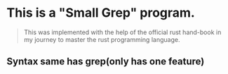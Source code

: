 # This is a "Small Grep" program.
> This was implemented with the help of the official rust hand-book in my journey to master the rust programming language.
## Syntax same has grep(only has one feature)
